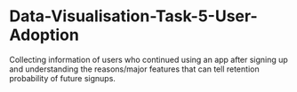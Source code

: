# Data-Visualisation-Task-5-User-Adoption
Collecting information of users who continued using an app after signing up and understanding the reasons/major features that can tell retention probability of future signups.
